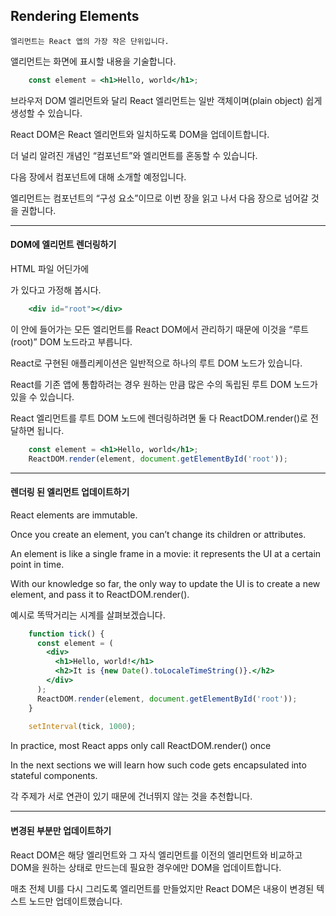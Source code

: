 ## Rendering Elements
    엘리먼트는 React 앱의 가장 작은 단위입니다.
    
앨리먼트는 화면에 표시할 내용을 기술합니다. 

```jsx
    const element = <h1>Hello, world</h1>;
```

브라우저 DOM 엘리먼트와 달리 React 엘리먼트는 일반 객체이며(plain object) 쉽게 생성할 수 있습니다. 

React DOM은 React 엘리먼트와 일치하도록 DOM을 업데이트합니다.

더 널리 알려진 개념인 “컴포넌트”와 엘리먼트를 혼동할 수 있습니다.
 
다음 장에서 컴포넌트에 대해 소개할 예정입니다. 

엘리먼트는 컴포넌트의 “구성 요소”이므로 이번 장을 읽고 나서 다음 장으로 넘어갈 것을 권합니다.

* * * 
#### DOM에 엘리먼트 렌더링하기

HTML 파일 어딘가에 <div>가 있다고 가정해 봅시다.

```jsx
    <div id="root"></div>
```

이 안에 들어가는 모든 엘리먼트를 React DOM에서 관리하기 때문에 이것을 “루트(root)” DOM 노드라고 부릅니다.

React로 구현된 애플리케이션은 일반적으로 하나의 루트 DOM 노드가 있습니다.
 
React를 기존 앱에 통합하려는 경우 원하는 만큼 많은 수의 독립된 루트 DOM 노드가 있을 수 있습니다.

React 엘리먼트를 루트 DOM 노드에 렌더링하려면 둘 다 ReactDOM.render()로 전달하면 됩니다.

```jsx
    const element = <h1>Hello, world</h1>;
    ReactDOM.render(element, document.getElementById('root'));
```

***
#### 렌더링 된 엘리먼트 업데이트하기

React elements are immutable. 

Once you create an element, you can’t change its children or attributes. 

An element is like a single frame in a movie: it represents the UI at a certain point in time.

With our knowledge so far, the only way to update the UI is to create a new element, and pass it to ReactDOM.render().

예시로 똑딱거리는 시계를 살펴보겠습니다.

```jsx
    function tick() {
      const element = (
        <div>
          <h1>Hello, world!</h1>
          <h2>It is {new Date().toLocaleTimeString()}.</h2>
        </div>
      );
      ReactDOM.render(element, document.getElementById('root'));
    }
    
    setInterval(tick, 1000);
```

In practice, most React apps only call ReactDOM.render() once

In the next sections we will learn how such code gets encapsulated into stateful components.

각 주제가 서로 연관이 있기 때문에 건너뛰지 않는 것을 추천합니다.

***
#### 변경된 부분만 업데이트하기

React DOM은 해당 엘리먼트와 그 자식 엘리먼트를 이전의 엘리먼트와 비교하고 DOM을 원하는 상태로 만드는데 필요한 경우에만 DOM을 업데이트합니다.

매초 전체 UI를 다시 그리도록 엘리먼트를 만들었지만 React DOM은 내용이 변경된 텍스트 노드만 업데이트했습니다.









